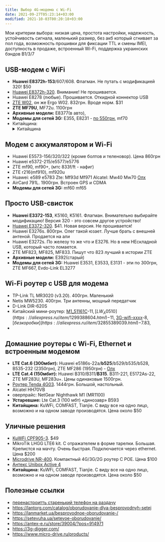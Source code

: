 ```yaml
---
title: Выбор 4G-модема с Wi-Fi
date: 2021-09-27T05:23:14+03:00
modified: 2021-10-03T00:20:18+03:00
---
```


Мои критерии выбора: низкая цена, простота настройки, надежность, устойчивость сигнала, маленький размер, без акб который сгнивает за пол года, возможность прошивки для фиксации TTL и смены IMEI, доступность в продаже, встроенный Wi-Fi, поддержка украинских бэндов B1/3/7

## USB-модем с WiFi
- **Huawei E8372h-153**/607/608. Флагман. Не путать с модификацией 320! $50
- [Huawei E8372h-320](#elmir). Внимание! Не прошивается. 
- Huawei E8278 (любые). Прошивается. Откидной коннектор USB
- [ZTE W02](https://elmir.ua/3g_4g_modems_and_routers/4g_router_ergo_w02.html), он же Ergo W02. 832грн. Вроде норм. $31
- **ZTE MF79U**, MF72u. 1100грн
- **Архивные модели:** E8377(в авто), 
- **Модемы для сетей 3G:** E355, Е8231 - [по 550грн](https://www.olx.ua/591328309), mf70 
- Китайщина:  
  <details markdown="1"><summary>Китайщина</summary>
  - [Тема на 4pda](https://4pda.to/forum/index.php?showtopic=849043), 
  - [Тема на 4pda](https://4pda.to/forum/index.php?showtopic=849043)
  <details
- Китайщина - [Тема на 4pda](https://4pda.to/forum/index.php?showtopic=849043)  
- Дешман B1/B3: 
    Tianjie UF902-1 [$15.75](https://aliexpress.ru/item/33011621445.html), 
    Tianjie UF903-1 [$15.75](https://aliexpress.ru/item/32951351640.html), 
    Tianjie UF904-1 [$15.75](https://aliexpress.ru/item/4000291960023.html), 
    [4G-UFI-XX](#)-$15, 
    [A701](https://aliexpress.ru/item/32910311042.html)-$20, 
    UF725-$22, 
    [H80 с аккумом](https://aliexpress.ru/item/1005003065277530.html)-$23, 
    [Olax u80/u90](https://olx.ua/702763471), 
    AnyDATA W150,  
  - Поддержка B1/B3/B7: 
    [TIANJIE MF783-3](https://aliexpress.ru/item/4000291960023.html)-$28, 
    [Модем U8](https://aliexpress.ru/item/1005003298327779.html)-$22, 
    [LDW931-2](https://www.aliexpress.com/item/4000444254077.html)-$22, 
    [Tianjie LDW922E/LDW923D](https://aliexpress.ru/item/4001191990200.html)-$27,  
  - Только 3G(7.2мбит): 
    [UFI-MF230_XXX](https://aliexpress.ru/item/32812483460.html)-$14, 
    UFI_UF230XXX, [за $13](https://aliexpress.ru/item/1005002124424135.html), 
    [за $12](https://aliexpress.ru/item/4000208102252.html)
    


## Модем с аккумалятором и Wi-Fi
- Huawei E5573-156/320/322 (кроме болтов и теленовор). Цена 860грн
- Huawei e5372-215/e5577/e5776
- ZTE mf90, mf90+, (мтс 833f/ft - нафиг)
- ZTE r216(mf910), mf920u  
- Huawei: e589 e5783 Zte: Mf93d Mf971 Alcatel: Mw40 Mw70 [Олх](https://www.olx.ua/664017921)
- AirCard 791L. 1900грн. Встроен GPS и CDMA
- **Модемы для сетей 3G:** mf60 mf65


## Просто USB-свисток
- **Huawei E3372-153**, K5160, K5161. Флагман. Внимательно выбирайте модификацию! Версия 320 - это совсем другое устройство! 
- [Huawei E3372-320](https://elmir.ua/3g_4g_modems_and_routers/4g_modem_huawei_e3372h-320.html). $41. Новая версия. Не прошивается!
- Huawei E3276s. 800грн. Олег такой юзает. Лучше брать с внешней антеной. Продается на али
- Huawei E3272s. По железу то же что и E3276. Но в нем НЕскладной USB, который часто ломается.
- ZTE MF823, MF825, MF833. Пишут что 823 лучший в истории ZTE
- **Архивные модели:** E392(старый)
- **Модемы для сетей 3G:** Huawei E3531, E3533, E3131 - эти по 300грн, ZTE MF667, Evdo-Link EL3277 

## Wi-Fi роутер с USB для модема
- TP-Link TL MR3020 (v3.20). 400грн. Маленький
- Netis MW5230. 400грн. Три антенны, мощный передатчик
- D-Link DIR-620S
- Китайский мини-роутер:
  [M1_51161C](https://aliexpress.ru/item/1299388604.html)-$11, 
  [LW_A0510](https://aliexpress.ru/item/1299388604.html)-$11, 
  [3G-wifi-xxxx](https://aliexpress.ru/item/4000243977905.html)-$8,
  [без коробки](https://aliexpress.ru/item/32855389039.html)-$7.83,
- 

## Домашние роутеры с Wi-Fi, Ethernet и встроенным модемом
- **LTE Cat.6 (300мбит):** Huawei e5186s-22a/**b525**/b529/b535/b528, B535-232 (2350грн), ZTE MF286 (1950грн) - [Олх](https://www.olx.ua/721313229)
- **LTE Cat.4 (150мбит):** Huawei B310/B311/**B315**. B311-221, E5172As-22, ZTE MF283U, MF283u+. Цены одинаковые 1500грн.
- [Роутер Tenda 4G03](https://elmir.ua/3g_4g_modems_and_routers/4g_router_tenda_4g03.html). 1444грн. Большой, настольный.
- Alcatel HH70VB  
- оверпрайс: NetGear Nighthawk M1 (MR1100)
- **Устаревшие:** Lte Cat.3 (100 мбт) «динозавр» B593
- **Китайщина:** KuWFi, COMFAST, Tianjie. С виду все на одно лицо, возможно и на одном заводе производятся. Цена около $50

## Уличные решения
- [KuWFi CPF905-3](https://aliexpress.ru/item/33053649924.html). $49
- MikroTik LHGG LTE6 kit. С отражателем в форме тарелки. Большая. Крепистся на мачту. Очень быстрая. Подключается через ethernet. Цена $200
- [Microdrive NR-400](https://www.micro-drive.ru/products/ulichnyij-router-nr-400). Компактный 4G/3G/2G роутер С POE. Цена $100
- [Антекс Unibox Active 4](https://antex-e.ru/store/39004/?pos=914996)
- **Китайщина:** KuWFi, COMFAST, Tianjie. С виду все на одно лицо, возможно и на одном заводе производятся. Цена около $50


## Полезные ссылки
- [перенастроитть старенький телефон на раздачу](#)
- <https://lantorg.com/catalog/oborudovanie-dlya-besprovodnyh-setej>
- <https://lanmarket.ua/besprovodnoe-oborudovanie-/>
- <https://setevuha.ua/setevoe-oborudovanie/>
- <https://antex-e.ru/store/39004/?pos=914971>
- <https://3g-digger.com/>
- <https://www.micro-drive.ru/products/>

